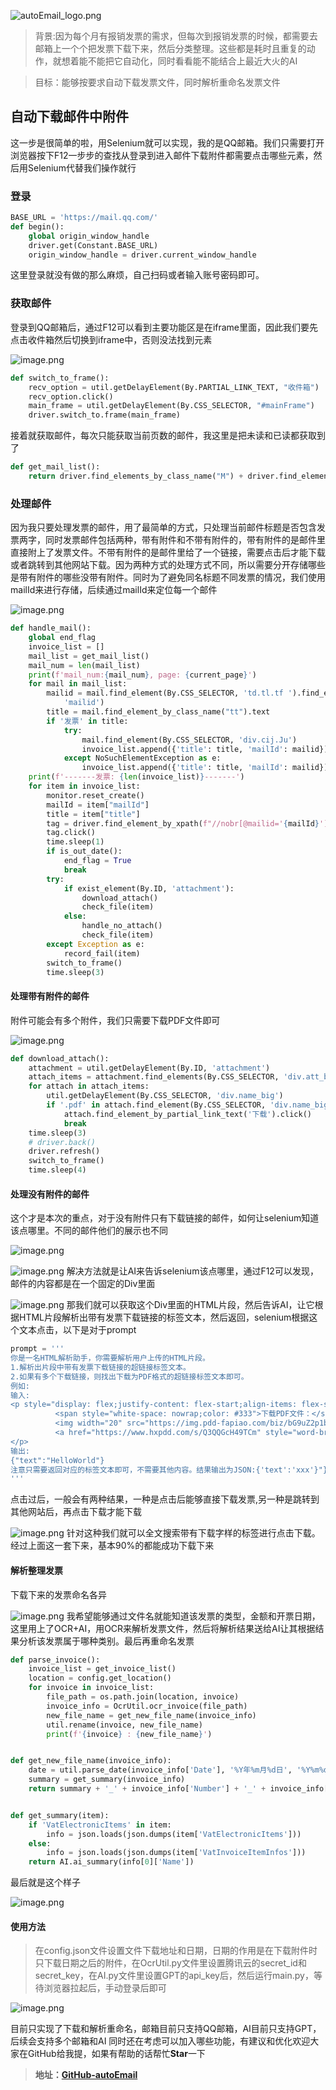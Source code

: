 ![autoEmail_logo.png](https://p3-juejin.byteimg.com/tos-cn-i-k3u1fbpfcp/4454ca3f731d47c1abc17b86720429ca~tplv-k3u1fbpfcp-jj-mark:0:0:0:0:q75.image#?w=1676&h=924&s=45733&e=png&b=fcfcfc)
> 背景:因为每个月有报销发票的需求，但每次到报销发票的时候，都需要去邮箱上一个个把发票下载下来，然后分类整理。这些都是耗时且重复的动作，就想着能不能把它自动化，同时看看能不能结合上最近大火的AI

> 目标：能够按要求自动下载发票文件，同时解析重命名发票文件
## 自动下载邮件中附件
这一步是很简单的啦，用Selenium就可以实现，我的是QQ邮箱。我们只需要打开浏览器按下F12一步步的查找从登录到进入邮件下载附件都需要点击哪些元素，然后用Selenium代替我们操作就行
### 登录
```python
BASE_URL = 'https://mail.qq.com/'
def begin():
    global origin_window_handle
    driver.get(Constant.BASE_URL)
    origin_window_handle = driver.current_window_handle
```
这里登录就没有做的那么麻烦，自己扫码或者输入账号密码即可。
### 获取邮件
登录到QQ邮箱后，通过F12可以看到主要功能区是在iframe里面，因此我们要先点击收件箱然后切换到iframe中，否则没法找到元素


![image.png](https://p3-juejin.byteimg.com/tos-cn-i-k3u1fbpfcp/eb2db1c1b10d4cf0b42921d0493f6540~tplv-k3u1fbpfcp-jj-mark:0:0:0:0:q75.image#?w=2766&h=1186&s=621910&e=png&b=adcaea)

```python
def switch_to_frame():
    recv_option = util.getDelayElement(By.PARTIAL_LINK_TEXT, "收件箱")
    recv_option.click()
    main_frame = util.getDelayElement(By.CSS_SELECTOR, "#mainFrame")
    driver.switch_to.frame(main_frame)
```
接着就获取邮件，每次只能获取当前页数的邮件，我这里是把未读和已读都获取到了
```python
def get_mail_list():
    return driver.find_elements_by_class_name("M") + driver.find_elements_by_class_name("F")
```
### 处理邮件
因为我只要处理发票的邮件，用了最简单的方式，只处理当前邮件标题是否包含发票两字，同时发票邮件包括两种，带有附件和不带有附件的，带有附件的是邮件里直接附上了发票文件。不带有附件的是邮件里给了一个链接，需要点击后才能下载或者跳转到其他网站下载。因为两种方式的处理方式不同，所以需要分开存储哪些是带有附件的哪些没带有附件。同时为了避免同名标题不同发票的情况，我们使用mailId来进行存储，后续通过mailId来定位每一个邮件

![image.png](https://p9-juejin.byteimg.com/tos-cn-i-k3u1fbpfcp/697c77f3bff345359803e27cd6fbc6fb~tplv-k3u1fbpfcp-jj-mark:0:0:0:0:q75.image#?w=1794&h=128&s=75361&e=png&b=fbfafa)
```python
def handle_mail():
    global end_flag
    invoice_list = []
    mail_list = get_mail_list()
    mail_num = len(mail_list)
    print(f'mail_num:{mail_num}, page: {current_page}')
    for mail in mail_list:
        mailid = mail.find_element(By.CSS_SELECTOR, 'td.tl.tf ').find_element(By.TAG_NAME, 'nobr').get_attribute(
            'mailid')
        title = mail.find_element_by_class_name("tt").text
        if '发票' in title:
            try:
                mail.find_element(By.CSS_SELECTOR, 'div.cij.Ju')
                invoice_list.append({'title': title, 'mailId': mailid})
            except NoSuchElementException as e:
                invoice_list.append({'title': title, 'mailId': mailid})
    print(f'-------发票: {len(invoice_list)}-------')
    for item in invoice_list:
        monitor.reset_create()
        mailId = item["mailId"]
        title = item["title"]
        tag = driver.find_element_by_xpath(f"//nobr[@mailid='{mailId}']")
        tag.click()
        time.sleep(1)
        if is_out_date():
            end_flag = True
            break
        try:
            if exist_element(By.ID, 'attachment'):
                download_attach()
                check_file(item)
            else:
                handle_no_attach()
                check_file(item)
        except Exception as e:
            record_fail(item)
        switch_to_frame()
        time.sleep(3)
```
#### 处理带有附件的邮件
附件可能会有多个附件，我们只需要下载PDF文件即可


![image.png](https://p6-juejin.byteimg.com/tos-cn-i-k3u1fbpfcp/43c2ff0e8bc54b1ba8f2fe43edda5240~tplv-k3u1fbpfcp-jj-mark:0:0:0:0:q75.image#?w=1060&h=378&s=130324&e=png&b=fefefe)
```python
def download_attach():
    attachment = util.getDelayElement(By.ID, 'attachment')
    attach_items = attachment.find_elements(By.CSS_SELECTOR, 'div.att_bt.attachitem')
    for attach in attach_items:
        util.getDelayElement(By.CSS_SELECTOR, 'div.name_big')
        if '.pdf' in attach.find_element(By.CSS_SELECTOR, 'div.name_big').find_element(By.TAG_NAME, 'span').text:
            attach.find_element_by_partial_link_text('下载').click()
            break
    time.sleep(3)
    # driver.back()
    driver.refresh()
    switch_to_frame()
    time.sleep(4)
```
#### 处理没有附件的邮件
这个才是本次的重点，对于没有附件只有下载链接的邮件，如何让selenium知道该点哪里。不同的邮件他们的展示也不同

![image.png](https://p6-juejin.byteimg.com/tos-cn-i-k3u1fbpfcp/2ceca4249b644bbd986c8e1031aacfd4~tplv-k3u1fbpfcp-jj-mark:0:0:0:0:q75.image#?w=1662&h=1196&s=338087&e=png&b=fdfdfd)

![image.png](https://p1-juejin.byteimg.com/tos-cn-i-k3u1fbpfcp/1ff8c06bec4a4056bd28607a7489fb9e~tplv-k3u1fbpfcp-jj-mark:0:0:0:0:q75.image#?w=1478&h=1204&s=521278&e=png&b=effafd)
解决方法就是让AI来告诉selenium该点哪里，通过F12可以发现，邮件的内容都是在一个固定的Div里面

![image.png](https://p3-juejin.byteimg.com/tos-cn-i-k3u1fbpfcp/708aca92c9f245a18a93d73aa5084945~tplv-k3u1fbpfcp-jj-mark:0:0:0:0:q75.image#?w=2774&h=1042&s=1073964&e=png&b=fefefe)
那我们就可以获取这个Div里面的HTML片段，然后告诉AI，让它根据HTML片段解析出带有发票下载链接的标签文本，然后返回，selenium根据这个文本点击，以下是对于prompt
``` python
prompt = '''
你是一名HTML解析助手，你需要解析用户上传的HTML片段。
1.解析出片段中带有发票下载链接的超链接标签文本。
2.如果有多个下载链接，则找出下载为PDF格式的超链接标签文本即可。
例如: 
输入: 
<p style="display: flex;justify-content: flex-start;align-items: flex-start;font-size:14px;line-height:20px;">
          <span style="white-space: nowrap;color: #333">下载PDF文件：</span>
          <img width="20" src="https://img.pdd-fapiao.com/biz/bG9uZ2p1bmd3YW5n.png">
          <a href="https://www.hxpdd.com/s/Q3QQGcH49TCm" style="word-break:break-all;margin-left: 10px;color: #3786c7" rel="noopener" target="_blank">HelloWorld</a>
</p>
输出:
{"text":"HelloWorld"}
注意只需要返回对应的标签文本即可，不需要其他内容。结果输出为JSON:{'text':'xxx'}"}
'''
```
点击过后，一般会有两种结果，一种是点击后能够直接下载发票,另一种是跳转到其他网站后，再点击下载才能下载

![image.png](https://p9-juejin.byteimg.com/tos-cn-i-k3u1fbpfcp/d66bdeff62ec48f1be6b3d6bd848bed5~tplv-k3u1fbpfcp-jj-mark:0:0:0:0:q75.image#?w=2198&h=1242&s=869543&e=png&b=faf7f7)
针对这种我们就可以全文搜索带有下载字样的标签进行点击下载。经过上面这一套下来，基本90%的都能成功下载下来
#### 解析整理发票
下载下来的发票命名各异

![image.png](https://p1-juejin.byteimg.com/tos-cn-i-k3u1fbpfcp/2604399dd07a44749a8108b84f57bd24~tplv-k3u1fbpfcp-jj-mark:0:0:0:0:q75.image#?w=1376&h=776&s=195129&e=png&b=020202)
我希望能够通过文件名就能知道该发票的类型，金额和开票日期，这里用上了OCR+AI，用OCR来解析发票文件，然后将解析结果送给AI让其根据结果分析该发票属于哪种类别。最后再重命名发票
```python
def parse_invoice():
    invoice_list = get_invoice_list()
    location = config.get_location()
    for invoice in invoice_list:
        file_path = os.path.join(location, invoice)
        invoice_info = OcrUtil.ocr_invoice(file_path)
        new_file_name = get_new_file_name(invoice_info)
        util.rename(invoice, new_file_name)
        print(f'{invoice} : {new_file_name}')


def get_new_file_name(invoice_info):
    date = util.parse_date(invoice_info['Date'], '%Y年%m月%d日', '%Y%m%d')
    summary = get_summary(invoice_info)
    return summary + '_' + invoice_info['Number'] + '_' + invoice_info['Total'].split('.')[0] + '_' + date


def get_summary(item):
    if 'VatElectronicItems' in item:
        info = json.loads(json.dumps(item['VatElectronicItems']))
    else:
        info = json.loads(json.dumps(item['VatInvoiceItemInfos']))
    return AI.ai_summary(info[0]['Name'])
```
最后就是这个样子

![image.png](https://p6-juejin.byteimg.com/tos-cn-i-k3u1fbpfcp/1fecd159a7484d41971e1c6e4b4c0981~tplv-k3u1fbpfcp-jj-mark:0:0:0:0:q75.image#?w=1000&h=768&s=188681&e=png&b=010101)

#### 使用方法
> 在config.json文件设置文件下载地址和日期，日期的作用是在下载附件时只下载日期之后的附件，在OcrUtil.py文件里设置腾讯云的secret_id和secret_key，在AI.py文件里设置GPT的api_key后，然后运行main.py，等待浏览器拉起后，手动登录后即可

![image.png](https://p1-juejin.byteimg.com/tos-cn-i-k3u1fbpfcp/9a96d7b239e145ae848e9dbc0e62b104~tplv-k3u1fbpfcp-jj-mark:0:0:0:0:q75.image#?w=572&h=868&s=103498&e=png&b=2b2d30)


目前只实现了下载和解析重命名，邮箱目前只支持QQ邮箱，AI目前只支持GPT，后续会支持多个邮箱和AI
同时还在考虑可以加入哪些功能，有建议和优化欢迎大家在GitHub给我提，如果有帮助的话帮忙**Star**一下
> **地址：[GitHub-autoEmail](https://github.com/WRCoding/autoEmail)**
 
